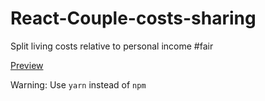 # React-Couple-costs-sharing
Split living costs relative to personal income #fair

[Preview](https://eurovodka-react-couple-costs-sharing.netlify.com/)

Warning: Use `yarn` instead of `npm`
